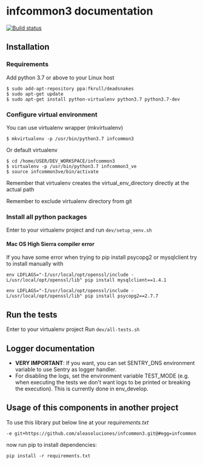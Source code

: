 # infcommon3 documentation

[![Build status](https://secure.travis-ci.org/aleasoluciones/infcommon.svg?branch=master)](https://secure.travis-ci.org/aleasoluciones/infcommon3)


## Installation

### Requirements

Add python 3.7 or above to your Linux host
```
$ sudo add-apt-repository ppa:fkrull/deadsnakes
$ sudo apt-get update
$ sudo apt-get install python-virtualenv python3.7 python3.7-dev
```

### Configure virtual environment
You can use virtualenv wrapper (mkvirtualenv)
```
$ mkvirtualenv -p /usr/bin/python3.7 infcommon3
```
Or default virtualenv
```
$ cd /home/USER/DEV_WORKSPACE/infcommon3
$ virtualenv -p /usr/bin/python3.7 infcommon3_ve
$ source infcommon3ve/bin/activate
```

Remember that virtualenv creates the virtual_env_directory directly at the actual path

Remember to exclude virtualenv directory from git

### Install all python packages
Enter to your virtualenv project and run `dev/setup_venv.sh`

#### Mac OS High Sierra compiler error
If you have some error when trying to pip install psycopg2 or mysqlclient try to install manually with

```
env LDFLAGS="-I/usr/local/opt/openssl/include -L/usr/local/opt/openssl/lib" pip install mysqlclient==1.4.1
```

```
env LDFLAGS="-I/usr/local/opt/openssl/include -L/usr/local/opt/openssl/lib" pip install psycopg2==2.7.7
```

## Run the tests
Enter to your virtualenv project 
Run `dev/all-tests.sh`

## Logger documentation
* **VERY IMPORTANT**: If you want, you can set SENTRY_DNS environment variable to use Sentry as logger handler.
* For disabling the logs, set the environment variable TEST_MODE (e.g. when executing the tests we don't want logs to be printed or breaking the execution). This is currently done in env_develop.

## Usage of this components in another project
To use this library put below line at your *requirements.txt*

```
-e git+https://github.com/aleasoluciones/infcommon3.git@#egg=infcommon

```

now run pip to install dependencies:
```
pip install -r requirements.txt
```
